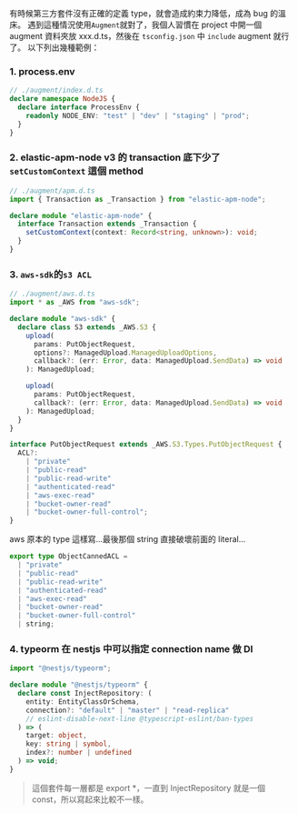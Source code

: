 有時候第三方套件沒有正確的定義 type，就會造成約束力降低，成為 bug 的溫床。 遇到這種情況使用`Augment`就對了，我個人習慣在 project 中開一個 augment 資料夾放 xxx.d.ts，然後在 `tsconfig.json` 中 `include` augment 就行了。 以下列出幾種範例：

### 1. process.env

```ts
// ./augment/index.d.ts
declare namespace NodeJS {
  declare interface ProcessEnv {
    readonly NODE_ENV: "test" | "dev" | "staging" | "prod";
  }
}
```

### 2. elastic-apm-node v3 的 transaction 底下少了 `setCustomContext` 這個 method

```ts
// ./augment/apm.d.ts
import { Transaction as _Transaction } from "elastic-apm-node";

declare module "elastic-apm-node" {
  interface Transaction extends _Transaction {
    setCustomContext(context: Record<string, unknown>): void;
  }
}
```

### 3. `aws-sdk`的`s3 ACL`

```ts
// ./augment/aws.d.ts
import * as _AWS from "aws-sdk";

declare module "aws-sdk" {
  declare class S3 extends _AWS.S3 {
    upload(
      params: PutObjectRequest,
      options?: ManagedUpload.ManagedUploadOptions,
      callback?: (err: Error, data: ManagedUpload.SendData) => void
    ): ManagedUpload;

    upload(
      params: PutObjectRequest,
      callback?: (err: Error, data: ManagedUpload.SendData) => void
    ): ManagedUpload;
  }
}

interface PutObjectRequest extends _AWS.S3.Types.PutObjectRequest {
  ACL?:
    | "private"
    | "public-read"
    | "public-read-write"
    | "authenticated-read"
    | "aws-exec-read"
    | "bucket-owner-read"
    | "bucket-owner-full-control";
}
```

aws 原本的 type 這樣寫...最後那個 string 直接破壞前面的 literal...

```ts
export type ObjectCannedACL =
  | "private"
  | "public-read"
  | "public-read-write"
  | "authenticated-read"
  | "aws-exec-read"
  | "bucket-owner-read"
  | "bucket-owner-full-control"
  | string;
```

### 4. typeorm 在 nestjs 中可以指定 connection name 做 DI

```ts
import "@nestjs/typeorm";

declare module "@nestjs/typeorm" {
  declare const InjectRepository: (
    entity: EntityClassOrSchema,
    connection?: "default" | "master" | "read-replica"
    // eslint-disable-next-line @typescript-eslint/ban-types
  ) => (
    target: object,
    key: string | symbol,
    index?: number | undefined
  ) => void;
}
```

> 這個套件每一層都是 export \*，一直到 InjectRepository 就是一個 const，所以寫起來比較不一樣。
